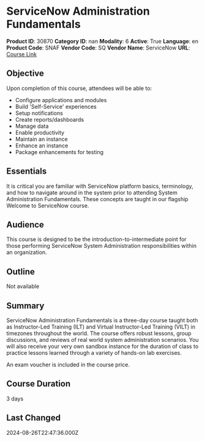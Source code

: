 # ServiceNow Administration Fundamentals

**Product ID**: 30870
**Category ID**: nan
**Modality**: 6
**Active**: True
**Language**: en
**Product Code**: SNAF
**Vendor Code**: SQ
**Vendor Name**: ServiceNow
**URL**: [Course Link](https://www.fastlaneus.com/course/servicenow-snaf)

## Objective
Upon completion of this course, attendees will be able to:


- Configure applications and modules
- Build 'Self-Service' experiences
- Setup notifications
- Create reports/dashboards
- Manage data
- Enable productivity
- Maintain an instance
- Enhance an instance
- Package enhancements for testing

## Essentials
It is critical you are familiar with ServiceNow platform basics, terminology, and how to navigate around in the system prior to attending System Administration Fundamentals.  These concepts are taught in our flagship Welcome to ServiceNow course.

## Audience
This course is designed to be the introduction-to-intermediate point for those performing ServiceNow System Administration responsibilities within an organization.

## Outline
Not available

## Summary
ServiceNow Administration Fundamentals is a three-day course taught both as Instructor-Led Training (ILT) and Virtual Instructor-Led Training (VILT) in timezones throughout the world. The course offers robust lessons, group discussions, and reviews of real world system administration scenarios. You will also receive your very own sandbox instance for the duration of class to practice lessons learned through a variety of hands-on lab exercises.

An exam voucher is included in the course price.

## Course Duration
3 days

## Last Changed
2024-08-26T22:47:36.000Z
